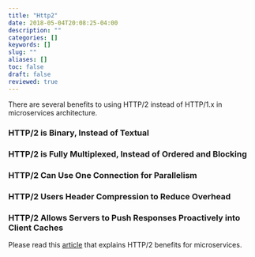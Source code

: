 ```yaml
---
title: "Http2"
date: 2018-05-04T20:08:25-04:00
description: ""
categories: []
keywords: []
slug: ""
aliases: []
toc: false
draft: false
reviewed: true
---
```


There are several benefits to using HTTP/2 instead of HTTP/1.x in microservices architecture.

### HTTP/2 is Binary, Instead of Textual

### HTTP/2 is Fully Multiplexed, Instead of Ordered and Blocking

### HTTP/2 Can Use One Connection for Parallelism

### HTTP/2 Users Header Compression to Reduce Overhead

### HTTP/2 Allows Servers to Push Responses Proactively into Client Caches

Please read this [article][] that explains HTTP/2 benefits for microservices. 

[article]: https://dzone.com/articles/benefits-of-rest-apis-with-http2

 